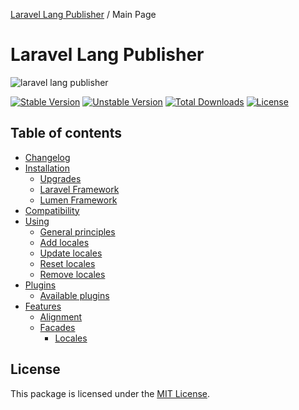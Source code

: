 [Laravel Lang Publisher][link_source] / Main Page

# Laravel Lang Publisher

![laravel lang publisher](https://preview.dragon-code.pro/laravel-lang/publisher.svg?brand=laravel)

[![Stable Version][badge_stable]][link_packagist]
[![Unstable Version][badge_unstable]][link_packagist]
[![Total Downloads][badge_downloads]][link_packagist]
[![License][badge_license]][link_license]


## Table of contents

* [Changelog](changelog.md)
* [Installation](installation.md)
    * [Upgrades](upgrades/index.md)
    * [Laravel Framework](installation.md#laravel-framework)
    * [Lumen Framework](installation.md#lumen-framework)
* [Compatibility](compatibility.md)
* [Using](using/index.md)
    * [General principles](using/general-principles.md)
    * [Add locales](using/add.md)
    * [Update locales](using/update.md)
    * [Reset locales](using/reset.md)
    * [Remove locales](using/remove.md)
* [Plugins](plugins/index.md)
    * [Available plugins](plugins/list.md)
* [Features](features/index.md)
    * [Alignment](features/alignment.md)
    * [Facades](features/facades.md)
        * [Locales](features/facades.md#locales)

## License

This package is licensed under the [MIT License](license.md).


[badge_downloads]:      https://img.shields.io/packagist/dt/laravel-lang/publisher.svg?style=flat-square

[badge_license]:        https://img.shields.io/packagist/l/laravel-lang/publisher.svg?style=flat-square

[badge_stable]:         https://img.shields.io/github/v/release/laravel-lang/publisher?label=stable&style=flat-square

[badge_unstable]:       https://img.shields.io/badge/unstable-dev--main-orange?style=flat-square

[link_cashier]:         https://laravel.com/docs/8.x/billing

[link_fortify]:         https://github.com/laravel/fortify

[link_jetstream]:       https://jetstream.laravel.com

[link_laravel]:         https://laravel.com

[link_license]:         license.md

[link_nova]:            https://nova.laravel.com

[link_packagist]:       https://packagist.org/packages/laravel-lang/publisher

[link_source]:          https://github.com/Laravel-Lang/publisher

[link_spark]:           https://spark.laravel.com
